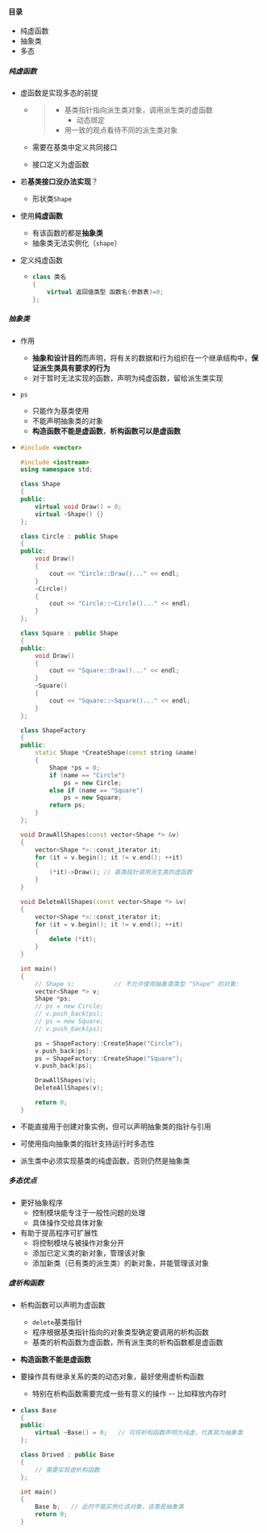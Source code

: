 #### 目录

* 纯虚函数
* 抽象类
* 多态

##### 纯虚函数

* 虚函数是实现多态的前提

  * > * 基类指针指向派生类对象，调用派生类的虚函数
    >   * 动态绑定
    > * 用一致的观点看待不同的派生类对象

  * 需要在基类中定义共同接口

  * 接口定义为虚函数

* 若**基类接口没办法实现**？

  * 形状类`Shape`

* 使用**纯虚函数**

  * 有该函数的都是**抽象类**
  * 抽象类无法实例化（`shape`）

* 定义纯虚函数

  * ```c++
    class 类名
    {
        virtual 返回值类型 函数名(参数表)=0;
    };
    ```

##### 抽象类

* 作用

  * **抽象和设计目的**而声明，将有关的数据和行为组织在一个继承结构中，**保证派生类具有要求的行为**
  * 对于暂时无法实现的函数，声明为纯虚函数，留给派生类实现

* `ps`

  * 只能作为基类使用
  * 不能声明抽象类的对象
  * **构造函数不能是虚函数**，**析构函数可以是虚函数**

* ```c++
  #include <vector>
  
  #include <iostream>
  using namespace std;
  
  class Shape
  {
  public:
      virtual void Draw() = 0;
      virtual ~Shape() {}
  };
  
  class Circle : public Shape
  {
  public:
      void Draw()
      {
          cout << "Circle::Draw()..." << endl;
      }
      ~Circle()
      {
          cout << "Circle::~Circle()..." << endl;
      }
  };
  
  class Square : public Shape
  {
  public:
      void Draw()
      {
          cout << "Square::Draw()..." << endl;
      }
      ~Square()
      {
          cout << "Square::~Square()..." << endl;
      }
  };
  
  class ShapeFactory
  {
  public:
      static Shape *CreateShape(const string &name)
      {
          Shape *ps = 0;
          if (name == "Circle")
              ps = new Circle;
          else if (name == "Square")
              ps = new Square;
          return ps;
      }
  };
  
  void DrawAllShapes(const vector<Shape *> &v)
  {
      vector<Shape *>::const_iterator it;
      for (it = v.begin(); it != v.end(); ++it)
      {
          (*it)->Draw(); // 基类指针调用派生类的虚函数
      }
  }
  
  void DeleteAllShapes(const vector<Shape *> &v)
  {
      vector<Shape *>::const_iterator it;
      for (it = v.begin(); it != v.end(); ++it)
      {
          delete (*it);
      }
  }
  
  int main()
  {
      // Shape s;           // 不允许使用抽象类类型 "Shape" 的对象:
      vector<Shape *> v;
      Shape *ps;
      // ps = new Circle;
      // v.push_back(ps);
      // ps = new Square;
      // v.push_back(ps);
  
      ps = ShapeFactory::CreateShape("Circle");
      v.push_back(ps);
      ps = ShapeFactory::CreateShape("Square");
      v.push_back(ps);
  
      DrawAllShapes(v);
      DeleteAllShapes(v);
  
      return 0;
  }
  ```

* 不能直接用于创建对象实例，但可以声明抽象类的指针与引用

* 可使用指向抽象类的指针支持运行时多态性

* 派生类中必须实现基类的纯虚函数，否则仍然是抽象类

##### 多态优点

* 更好抽象程序
  * 控制模块能专注于一般性问题的处理
  * 具体操作交给具体对象
* 有助于提高程序可扩展性
  * 将控制模块与被操作对象分开
  * 添加已定义类的新对象，管理该对象
  * 添加新类（已有类的派生类）的新对象，并能管理该对象

##### 虚析构函数

* 析构函数可以声明为虚函数

  * `delete`基类指针
  *  程序根据基类指针指向的对象类型确定要调用的析构函数
  * 基类的析构函数为虚函数，所有派生类的析构函数都是虚函数

* **构造函数不能是虚函数**

* 要操作具有继承关系的类的动态对象，最好使用虚析构函数

  * 特别在析构函数需要完成一些有意义的操作 -- 比如释放内存时

* ```c++
  class Base
  {
  public:
      virtual ~Base() = 0;   // 可将析构函数声明为纯虚，代表其为抽象类
  };
  
  class Drived : public Base
  {
      // 需要实现虚析构函数
  };
  
  int main()
  {
      Base b;   // 此时不能实例化该对象，该类是抽象类
      return 0;
  }
  ```